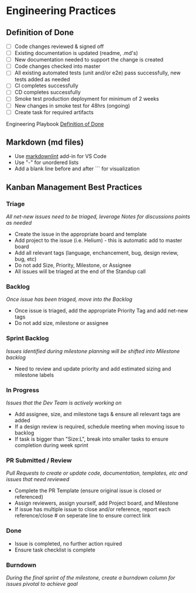 # Engineering Practices

## Definition of Done

- [ ] Code changes reviewed & signed off
- [ ] Existing documentation is updated (readme, .md's)
- [ ] New documentation needed to support the change is created
- [ ] Code changes checked into master
- [ ] All existing automated tests (unit and/or e2e) pass successfully, new tests added as needed
- [ ] CI completes successfully
- [ ] CD completes successfully
- [ ] Smoke test production deployment for minimum of 2 weeks
- [ ] New changes in smoke test for 48hrs (ongoing)
- [ ] Create task for required artifacts

Engineering Playbook [Definition of Done](https://github.com/microsoft/code-with-engineering-playbook/blob/master/team-agreements/definition-of-done/readme.md)

## Markdown (md files)

- Use [markdownlint](https://marketplace.visualstudio.com/items?itemName=DavidAnson.vscode-markdownlint) add-in for VS Code
- Use "-" for unordered lists
- Add a blank line before and after ``` for visualization

## Kanban Management Best Practices

### Triage
_All net-new issues need to be triaged, leverage Notes for discussions points as needed_
- Create the issue in the appropriate board and template
- Add project to the issue (i.e. Helium) - this is automatic add to master board 
- Add all relevant tags (language, enchancement, bug, design review, bug, etc)
- Do not add Size, Priority, Milestone, or Assignee
- All issues will be triaged at the end of the Standup call

### Backlog
_Once issue has been triaged, move into the Backlog_
- Once issue is triaged, add the appropriate Priority Tag and add net-new tags
- Do not add size, milestone or assignee

### Sprint Backlog
_Issues identified during milestone planning will be shifted into Milestone backlog_
- Need to review and update priority and add estimated sizing and milestone labels

### In Progress
_Issues that the Dev Team is actively working on_
- Add assignee, size, and milestone tags & ensure all relevant tags are added
- If a design review is required, schedule meeting when moving issue to backlog
- If task is bigger than "Size:L", break into smaller tasks to ensure completion during week sprint

### PR Submitted / Review
_Pull Requests to create or update code, documentation, templates, etc and issues that need reviewed_
- Complete the PR Template (ensure original issue is closed or referenced)
- Assign reviewers, assign yourself, add Project board, and Milestone
- If issue has multiple issue to close and/or reference, report each reference/close # on seperate line to ensure correct link

### Done
- Issue is completed, no further action rquired
- Ensure task checklist is complete

### Burndown
_During the final sprint of the milestone, create a burndown column for issues pivotal to achieve goal_
